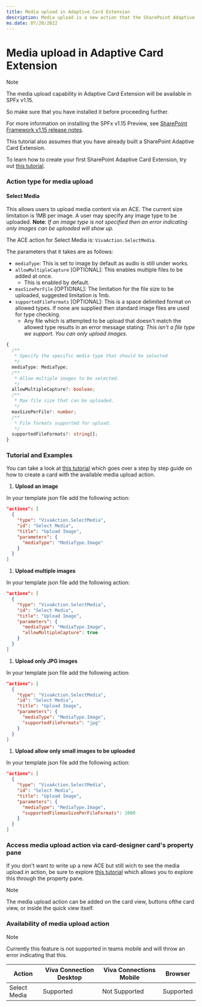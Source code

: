 ```yaml
---
title: Media upload in Adaptive Card Extension
description: Media upload is a new action that the SharePoint Adaptive Card Extension framework supports, which enables third party developers to upload data content to sharepoint.
ms.date: 07/20/2022
---
```

# Media upload in Adaptive Card Extension

> [!NOTE]
> The media upload capability in Adaptive Card Extension will be available in SPFx v1.15.
>
> So make sure that you have installed it before proceeding further.
>
> For more information on installing the SPFx v1.15 Preview, see [SharePoint Framework v1.15 release notes](../../../../release-1.15.md).
>
> This tutorial also assumes that you have already built a SharePoint Adaptive Card Extension.
>
> To learn how to create your first SharePoint Adaptive Card Extension, try out [this tutorial](../../../get-started/build-first-sharepoint-adaptive-card-extension.md).


### Action type for media upload

#### Select Media

This allows users to upload media content via an ACE. The current size limitation is 1MB per image. A user may specify any image type to be uploaded. **Note**: _If an image type is not specified then an error indicating only images can be uploaded will show up._

The ACE action for Select Media is: `VivaAction.SelectMedia`.

The parameters that it takes are as follows:

- `mediaType`: This is set to image by default as audio is still under works.
- `allowMultipleCapture` [OPTIONAL]: This enables multiple files to be added at once.
  - This is enabled by default.
- `maxSizePerFile` [OPTIONAL]: The limitation for the file size to be uploaded, suggested limitation is 1mb.
- `supportedFileFormats` [OPTIONAL]:  This is a space delimited format on allowed types. If none are supplied then standard image files are used for type checking.
  - Any file which is attempted to be upload that doesn't match the allowed type results in an error message stating: _This isn't a file type we support. You can only upload images._

```typescript
{
  /**
   * Specify the specific media type that should be selected
   */
  mediaType: MediaType;
  /**
   * Allow multiple images to be selected.
   */
  allowMultipleCapture?: boolean;
  /**
   * Max file size that can be uploaded.
   */
  maxSizePerFile?: number;
  /**
   * File formats supported for upload.
   */
  supportedFileFormats?: string[];
}
```

### Tutorial and Examples

You can take a look at [this tutorial](./MediaUploadTutorial.md) which goes over a step by step guide on how to create a card with the available media upload action.

1. **Upload an image**
  
  In your template json file add the following action:
  
  ```json
  "actions": [
    {
      "type": "VivaAction.SelectMedia",
      "id": "Select Media",
      "title": "Upload Image",
      "parameters": {
        "mediaType": "MediaType.Image"
      }
    }
  ]
  ```

1. **Upload multiple images**
  
  In your template json file add the following action:
  
  ```json
  "actions": [
    {
      "type": "VivaAction.SelectMedia",
      "id": "Select Media",
      "title": "Upload Image",
      "parameters": {
        "mediaType": "MediaType.Image",
        "allowMultipleCapture": true
      }
    }
  ]
  ```

1. **Upload only JPG images**
  
  In your template json file add the following action:
  
  ```json
  "actions": [
    {
      "type": "VivaAction.SelectMedia",
      "id": "Select Media",
      "title": "Upload Image",
      "parameters": {
        "mediaType": "MediaType.Image",
        "supportedFileFormats": "jpg"
      }
    }
  ]
  ```

1. **Upload allow only small images to be uploaded**

  In your template json file add the following action:
  
  ```json
  "actions": [
    {
      "type": "VivaAction.SelectMedia",
      "id": "Select Media",
      "title": "Upload Image",
      "parameters": {
        "mediaType": "MediaType.Image",
        "supportedFilemaxSizePerFileFormats": 1000
      }
    }
  ]
  ```

### Access media upload action via card-designer card's property pane

If you don't want to write up a new ACE but still wich to see the media upload in action, be sure to explore [this tutorial](./MediaUploadPropertyPane.md) which allows you to explore this through the property pane.

> [!NOTE]
> The media upload action can be added on the card view, buttons ofthe card view, or inside the quick view itself.

### Availability of media upload action

> [!NOTE]
> Currently this feature is not supported in teams mobile and will throw an error indicating that this.

Action       | Viva Connection Desktop | Viva Connections Mobile | Browser
------------- | ------------- | ------------- | -------------
Select Media | Supported | Not Supported | Supported